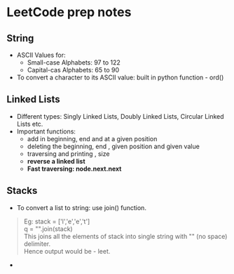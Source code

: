 # LeetCode prep notes

## String
* ASCII Values for:
  * Small-case Alphabets: 97 to 122
  * Capital-cas Alphabets: 65 to 90 
* To convert a character to its ASCII value: built in python function - ord()


## Linked Lists
* Different types: Singly Linked Lists, Doubly Linked Lists, Circular Linked Lists etc.
* Important functions:
  * add in beginning, end and at a given position
  * deleting the beginning, end , given position and given value
  * traversing and printing , size
  * **reverse a linked list**
  * **Fast traversing: node.next.next**


## Stacks
* To convert a list to string: use join() function. <br>
>Eg: stack = ['l','e','e','t'] \
     q = "".join(stack) \
This joins all the elements of stack into single string with "" (no space) delimiter. \
Hence output would be - leet.  

* 
